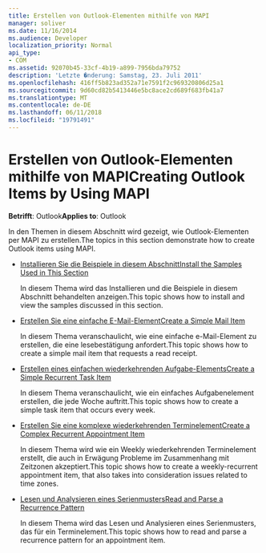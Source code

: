 ```yaml
---
title: Erstellen von Outlook-Elementen mithilfe von MAPI
manager: soliver
ms.date: 11/16/2014
ms.audience: Developer
localization_priority: Normal
api_type:
- COM
ms.assetid: 92070b45-33cf-4b19-a899-7956bda79752
description: 'Letzte �nderung: Samstag, 23. Juli 2011'
ms.openlocfilehash: 416ff5b823ad352a71e7591f2c969320806d25a1
ms.sourcegitcommit: 9d60cd82b5413446e5bc8ace2cd689f683fb41a7
ms.translationtype: MT
ms.contentlocale: de-DE
ms.lasthandoff: 06/11/2018
ms.locfileid: "19791491"
---
```

# <a name="creating-outlook-items-by-using-mapi"></a><span data-ttu-id="0fa6a-103">Erstellen von Outlook-Elementen mithilfe von MAPI</span><span class="sxs-lookup"><span data-stu-id="0fa6a-103">Creating Outlook Items by Using MAPI</span></span>

  
  
<span data-ttu-id="0fa6a-104">**Betrifft**: Outlook</span><span class="sxs-lookup"><span data-stu-id="0fa6a-104">**Applies to**: Outlook</span></span> 
  
<span data-ttu-id="0fa6a-105">In den Themen in diesem Abschnitt wird gezeigt, wie Outlook-Elementen per MAPI zu erstellen.</span><span class="sxs-lookup"><span data-stu-id="0fa6a-105">The topics in this section demonstrate how to create Outlook items using MAPI.</span></span>
  
- [<span data-ttu-id="0fa6a-106">Installieren Sie die Beispiele in diesem Abschnitt</span><span class="sxs-lookup"><span data-stu-id="0fa6a-106">Install the Samples Used in This Section</span></span>](how-to-install-the-samples-used-in-this-section.md)
    
    <span data-ttu-id="0fa6a-107">In diesem Thema wird das Installieren und die Beispiele in diesem Abschnitt behandelten anzeigen.</span><span class="sxs-lookup"><span data-stu-id="0fa6a-107">This topic shows how to install and view the samples discussed in this section.</span></span>
    
- [<span data-ttu-id="0fa6a-108">Erstellen Sie eine einfache E-Mail-Element</span><span class="sxs-lookup"><span data-stu-id="0fa6a-108">Create a Simple Mail Item</span></span>](how-to-create-a-simple-mail-item.md)
    
    <span data-ttu-id="0fa6a-109">In diesem Thema veranschaulicht, wie eine einfache e-Mail-Element zu erstellen, die eine lesebestätigung anfordert.</span><span class="sxs-lookup"><span data-stu-id="0fa6a-109">This topic shows how to create a simple mail item that requests a read receipt.</span></span>
    
- [<span data-ttu-id="0fa6a-110">Erstellen eines einfachen wiederkehrenden Aufgabe-Elements</span><span class="sxs-lookup"><span data-stu-id="0fa6a-110">Create a Simple Recurrent Task Item</span></span>](how-to-create-a-simple-recurrent-task-item.md)
    
    <span data-ttu-id="0fa6a-111">In diesem Thema veranschaulicht, wie ein einfaches Aufgabenelement erstellen, die jede Woche auftritt.</span><span class="sxs-lookup"><span data-stu-id="0fa6a-111">This topic shows how to create a simple task item that occurs every week.</span></span>
    
- [<span data-ttu-id="0fa6a-112">Erstellen Sie eine komplexe wiederkehrenden Terminelement</span><span class="sxs-lookup"><span data-stu-id="0fa6a-112">Create a Complex Recurrent Appointment Item</span></span>](how-to-create-a-complex-recurrent-appointment-item.md)
    
    <span data-ttu-id="0fa6a-113">In diesem Thema wird wie ein Weekly wiederkehrenden Terminelement erstellt, die auch in Erwägung Probleme im Zusammenhang mit Zeitzonen akzeptiert.</span><span class="sxs-lookup"><span data-stu-id="0fa6a-113">This topic shows how to create a weekly-recurrent appointment item, that also takes into consideration issues related to time zones.</span></span>
    
- [<span data-ttu-id="0fa6a-114">Lesen und Analysieren eines Serienmusters</span><span class="sxs-lookup"><span data-stu-id="0fa6a-114">Read and Parse a Recurrence Pattern</span></span>](how-to-read-and-parse-a-recurrence-pattern.md)
    
    <span data-ttu-id="0fa6a-115">In diesem Thema wird das Lesen und Analysieren eines Serienmusters, das für ein Terminelement.</span><span class="sxs-lookup"><span data-stu-id="0fa6a-115">This topic shows how to read and parse a recurrence pattern for an appointment item.</span></span>
    

